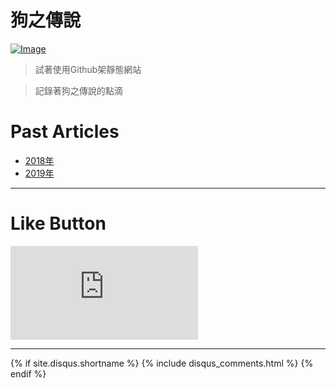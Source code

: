 # 狗之傳說

[![Image](https://scontent.fsyd4-1.fna.fbcdn.net/v/t1.0-9/52609098_2340778895956884_1731601784339693568_o.jpg?_nc_cat=110&_nc_ht=scontent.fsyd4-1.fna&oh=8a93d0d883c7f1e844c226de8cf69b28&oe=5D07A883)](https://www.facebook.com/s9443112)

>試著使用Github架靜態網站

>記錄著狗之傳說的點滴

# Past Articles

* [2018年](https://s9443112.github.io/github_blog/2018/ "2018年的文章")
* [2019年](https://s9443112.github.io/github_blog/2019/ "2019年的文章")


* * *

# Like Button

  <iframe class="lc-margin-top-64 lc-margin-bottom-32 lc-mobile" data-v-b66e9a5a="" frameborder="0" src="https://button.like.co/in/embed/lazy_tea_time/button?referrer=LazyTeaTime.github.io&amp;type=wp"> </iframe>
  
* * *

{% if site.disqus.shortname %}
  {% include disqus_comments.html %}
{% endif %}